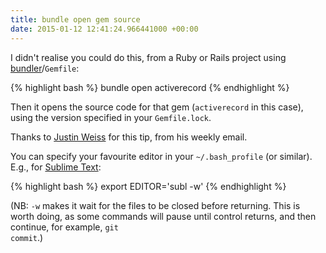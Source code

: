 ```yaml
---
title: bundle open gem source
date: 2015-01-12 12:41:24.966441000 +00:00
---
```

I didn't realise you could do this, from a Ruby or Rails project using [bundler](http://bundler.io/)/<code>Gemfile</code>:

{% highlight bash %}
bundle open activerecord
{% endhighlight %}

Then it opens the source code for that gem (<code>activerecord</code> in this case), using the version specified in your <code>Gemfile.lock</code>.

Thanks to [Justin Weiss](http://www.justinweiss.com/) for this tip, from his weekly email.

You can specify your favourite editor in your <code>~/.bash_profile</code> (or similar). E.g., for [Sublime Text](https://www.sublimetext.com/):

{% highlight bash %}
export EDITOR='subl -w'
{% endhighlight %}

(NB: <code>-w</code> makes it wait for the files to be closed before returning. This is worth doing, as some commands will pause until control returns, and then continue, for example, <code>git commit</code>.)
